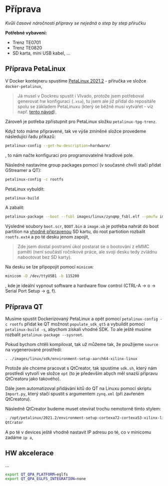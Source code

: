 # Příprava

*Kvůli časové náročnosti přípravy se nejedná o step by step příručku*

**Potřebné vybavení:**

* Trenz TE0701
* Trenz TE0820
* SD karta, mini USB kabel, ...

## Příprava PetaLinux

V Docker kontejneru spustíme [PetaLinux 2021.2](https://www.xilinx.com/support/download/index.html/content/xilinx/en/downloadNav/embedded-design-tools.html) - příručka ve složce `docker-petalinux`,

> Já musel v Dockreu spustit i VIvado, protože jsem potřeboval generovat hw konfiguraci (`.xsa`), tu jsem ale již přidal do repositáře spolu se základem PetaLinuxu (který se běžně musí vytvářet - viz např. [tento návod](https://www.instructables.com/Getting-Started-With-PetaLinux/)),

Zároveň je potřeba zpřístupnit pro PetaLinux složku `petalinux-tpg-trenz`.

Když toto máme připravené, tak ve výše zmíněné složce provedeme následující řadu příkazů:

```bash
petalinux-config --get-hw-description=hardware/
```

, to nám načte konfiguraci pro programovatelné hradlové pole.

Následně nastavíme group packages pomocí (v současné chvíli stačí přidat GStreamer a QT):

```bash
petalinux-config -c rootfs
```

PetaLinux vybuldit:

```bash
petalinux-build
```

A zabalit:

```bash
petalinux-package --boot --fsbl images/linux/zynqmp_fsbl.elf --pmufw images/linux/pmufw.elf --atf images/linux/bl31.elf --u-boot images/linux/u-boot.elf --fpga images/linux/system.bit --force
```

Výsledné soubory `boot.scr`, `BOOT.bin` a `image.ub` je potřeba nahrát do boot partition na [vhodně připravenou](https://xilinx-wiki.atlassian.net/wiki/spaces/A/pages/18842385/How+to+format+SD+card+for+SD+boot) SD kartu, do root partiotion rozbalit `rootfs.ext4` a po té desku jenom zapojit,

> Zde jsem dostal postranní úkol postarat se o bootování z eMMC paměti (není součástí ročníkové práce, ale svoji desku tedy zvládnu nabootovat bez SD karty).

Na desku se lze připopojit pomocí `minicom`:

```bash
minicom -D /dev/ttyUSB1 -b 115200
```

, kde je ideální vypnout software a hardware flow control (CTRL-A -> o -> Serial Port Setup -> g, f).

## Příprava QT

Musíme spustit Dockerizovaný PetaLinux a opět pomocí `petalinux-config -c rootfs` přidat ke QT možnost `populate_sdk_qt5` a vybuildit pomocí `petalinux-build -s`, abychom získali vhodné SDK. To ale ještě musíme rozbalit `petalinux-package --sysroot`.

Pokud bychom chtěli kompilovat, tak už můžeme tak, že použijeme `source` na vygenerované prostředí:

```
. ./images/linux/sdk/environment-setup-aarch64-xilinx-linux
```

Protože ale chceme pracovat s QtCreator, tak spustíme `sdk.sh`, který nám prostředí vytvoří ve složce `opt` (to je především abych měl snazší přípravu QtCreatoru jako takového).

Dále jsem automatizoval přidávání kitů do QT na Linuxu pomocí skriptu `Import.py`, který stačí spustit s argumentem `zynq.xml` (při zavřeném QtCreatoru).

Následně QtCreator budeme muset otevírat trochu nemotorně tímto stylem:

```bash
. /opt/petalinux/2021.2/environment-setup-cortexa72-cortexa53-xilinx-linux
QtCrator
```

A po té v devices ještě vhodně nastavit IP adresu po té, co v minicomu zadáme `ip a`,

## HW akcelerace

...

```bash
export QT_QPA_PLATFORM=eglfs
export QT_QPA_EGLFS_INTEGRATION=none
```

